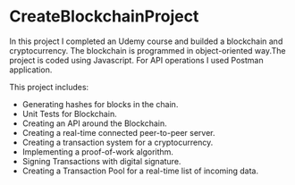 # CreateBlockchainProject

In this project I completed an Udemy course and builded a blockchain and cryptocurrency. The blockchain is programmed in object-oriented way.The project is coded using Javascript. For API operations I used Postman application.

This project includes:
- Generating hashes for blocks in the chain.
- Unit Tests for Blockchain.
- Creating an API around the Blockchain.
- Creating a real-time connected peer-to-peer server.
- Creating a transaction system for a cryptocurrency.
- Implementing a proof-of-work algorithm.
- Signing Transactions with digital signature.
- Creating a Transaction Pool for a real-time list of incoming data.
